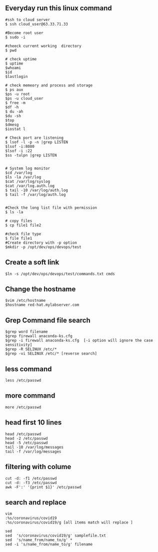 ## Everyday run this linux command 
```
#ssh to cloud server 
$ ssh cloud_user@63.33.71.33

#Become root user 
$ sudo -i

#cheeck current working  directory
$ pwd

# check uptime 
$ uptime 
$whoami
$id
$lastlogin

# check memeory and process and storage
$ ps aux
$ps -u root
$ps -u cloud_user
$ free -m
$df -h
$ du -ah
$du -sh
$top
$dmesg
$iostat l

# Check port are listening
$ lsof -l -p -n |grep LISTEN
$lsof -i:8080
$lsof -i :22
$ss -tulpn |grep LISTEN 


# System log monitor
$cd /var/log
$ls -la /var/log
$cat /var/log/syslog
$cat /var/log.auth.log
$ tail -10 /var/log/auth.log
$ tail -f /var/log/auth.log


#Check the long list file with permission
$ ls -la

# copy files
$ cp file1 file2

#check file type
$ file file1
#Create directory with -p option 
$mkdir -p /opt/dev/ops/devops/test
```

## Create a soft link
```
$ln -s /opt/dev/ops/devops/test/commands.txt cmds
```


## Change the hostname 
```
$vim /etc/hostname
$hostname red-hat.mylabserver.com
```

## Grep Command file search 
```
$grep word filename
$grep firewall anaconda-ks.cfg
$grep -i firewall anaconda-ks.cfg  [-i option will ignore the case sensitivity]
$grep -R SELINUX /etc/*
$grep -vi SELINUX /etc/* [reverse search]
```
## less command 
```
less /etc/passwd
```
## more command
```
more /etc/passwd
```
## head first 10 lines
```
head /etc/passwd
head -2 /etc/passwd
head -5 /etc/passwd
tail -10 /var/log/messages
tail -f /var/log/messages
```

## filtering with colume
```
cut -d: -f1 /etc/passwd
cut -d: -f3 /etc/passwd
awk -F':' '{print $1}' /etc/passwd
```


## search and replace 
```
vim 
:%s/coronavirus/covid19
:%s/coronavirus/covid19/g [all items match will replace ]
```
```
sed
sed  's/coronavirus/covid19/g' samplefile.txt
sed  's/name_from/name_to/g' *
sed -i 's/name_from/name_to/g' filename 
```


